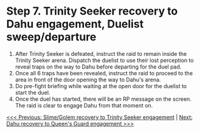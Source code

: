 # Step 7. Trinity Seeker recovery to Dahu engagement, Duelist sweep/departure

1. After Trinity Seeker is defeated, instruct the raid to remain inside the Trinity Seeker arena.  Dispatch the duelist to use their lost perception to reveal traps on the way to Dahu before departing for the duel pad.
2. Once all 6 traps have been revealed, instruct the raid to proceed to the area in front of the door opening the way to Dahu's arena.
3. Do pre-fight briefing while waiting at the open door for the duelist to start the duel.
4. Once the duel has started, there will be an RP message on the screen.  The raid is clear to engage Dahu from that moment on.

[<<< Previous: Slime/Golem recovery to Trinity Seeker engagement](06-sg-to-ts.md) | [Next: Dahu recovery to Queen's Guard engagement >>>](08-dahu-to-qg.md)